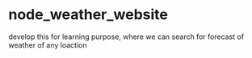 # node_weather_website
develop this for learning purpose, where we can search for forecast of weather of any loaction
